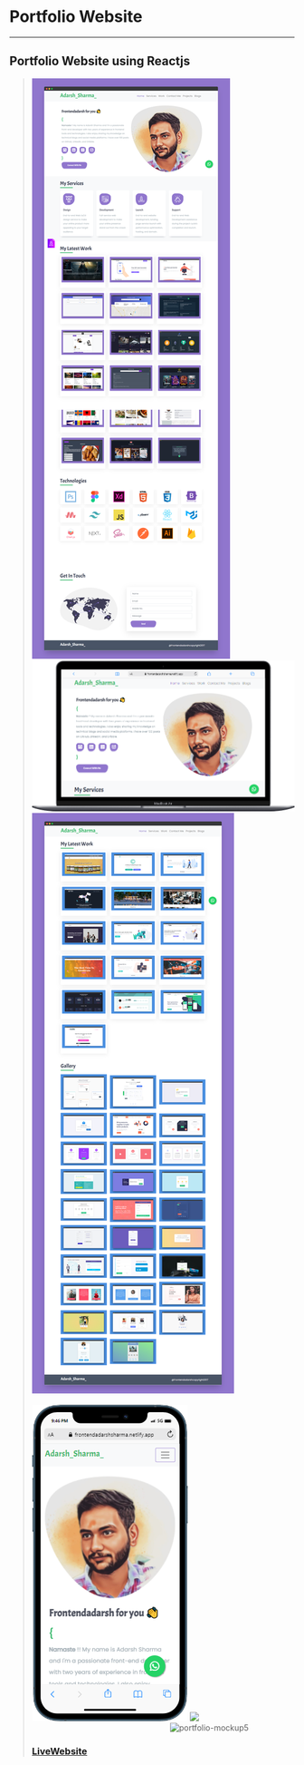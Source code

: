 # Portfolio Website
---
Portfolio Website using Reactjs
---
> ![portfolio-mockup1](public/images/portfolio1.png)
> ![portfolio-mockup4](public/images/desktopmockup.png)
> ![portfolio-mockup2](public/images/portfolio2.png)
> &nbsp; &nbsp;&nbsp;&nbsp;&nbsp;&nbsp;&nbsp;&nbsp;&nbsp;&nbsp;&nbsp;&nbsp;&nbsp;&nbsp;&nbsp;&nbsp;&nbsp;&nbsp;&nbsp;&nbsp;&nbsp;&nbsp;&nbsp;&nbsp;&nbsp;&nbsp;&nbsp;&nbsp;&nbsp;&nbsp;&nbsp;&nbsp;&nbsp;&nbsp;&nbsp;&nbsp;&nbsp;&nbsp;&nbsp;&nbsp;&nbsp;&nbsp;&nbsp;&nbsp;&nbsp;&nbsp;&nbsp;&nbsp;&nbsp;&nbsp;&nbsp;&nbsp;&nbsp;&nbsp;&nbsp;&nbsp;&nbsp;&nbsp;&nbsp;&nbsp;&nbsp;&nbsp;
![portfolio-mockup3](public/images/mobilemockup.png)
> ![]("")
>&nbsp; &nbsp;&nbsp;&nbsp;&nbsp;&nbsp;&nbsp;&nbsp;&nbsp;&nbsp;&nbsp;&nbsp;&nbsp;&nbsp;&nbsp;&nbsp;&nbsp;&nbsp;&nbsp;&nbsp;&nbsp;&nbsp;&nbsp;&nbsp;&nbsp;&nbsp;&nbsp;&nbsp;&nbsp;&nbsp;&nbsp;&nbsp;&nbsp;&nbsp;&nbsp;&nbsp;&nbsp;&nbsp;&nbsp;&nbsp;&nbsp;&nbsp;&nbsp;&nbsp;&nbsp;&nbsp;&nbsp;&nbsp;&nbsp;&nbsp;&nbsp;&nbsp;&nbsp;&nbsp;&nbsp;&nbsp;&nbsp;&nbsp;&nbsp;&nbsp;&nbsp;&nbsp;
![portfolio-mockup5](public/images/mobileviewdemo.gif)
> ### [LiveWebsite](https://frontendadarshsharma.netlify.app)
